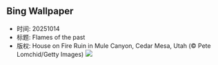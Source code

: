 ## Bing Wallpaper
- 时间: 20251014
- 标题: Flames of the past
- 版权: House on Fire Ruin in Mule Canyon, Cedar Mesa, Utah (© Pete Lomchid/Getty Images)
![](https://cn.bing.com/th?id=OHR.MuleCanyon_EN-US0527899523_UHD.jpg&rf=LaDigue_UHD.jpg&pid=hp&w=3840&h=2160&rs=1&c=4)
